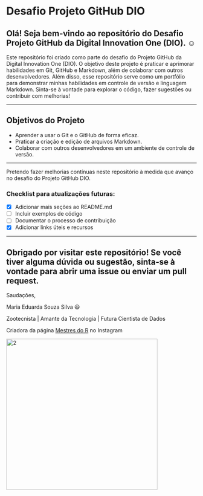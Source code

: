 # Desafio Projeto GitHub DIO

Olá! Seja bem-vindo ao repositório do Desafio Projeto GitHub da Digital Innovation One (DIO). :relaxed:
---
Este repositório foi criado como parte do desafio do Projeto GitHub da Digital Innovation One (DIO). O objetivo deste projeto é praticar e aprimorar habilidades em Git, GitHub e Markdown, além de colaborar com outros desenvolvedores. Além disso, esse repositório serve como um portfólio para demonstrar minhas habilidades em controle de versão e linguagem Markdown. Sinta-se à vontade para explorar o código, fazer sugestões ou contribuir com melhorias!

---
## Objetivos do Projeto
- Aprender a usar o Git e o GitHub de forma eficaz.
- Praticar a criação e edição de arquivos Markdown.
- Colaborar com outros desenvolvedores em um ambiente de controle de versão.
---
Pretendo fazer melhorias contínuas neste repositório à medida que avanço no desafio do Projeto GitHub DIO.
### Checklist para atualizações futuras:
   - [x] Adicionar mais seções ao README.md
   - [ ] Incluir exemplos de código
   - [ ] Documentar o processo de contribuição
   - [x] Adicionar links úteis e recursos
---
Obrigado por visitar este repositório! Se você tiver alguma dúvida ou sugestão, sinta-se à vontade para abrir uma issue ou enviar um pull request. 
---

Saudações,

Maria Eduarda Souza Silva :smiley:

Zootecnista | Amante da Tecnologia | Futura Cientista de Dados 

Criadora da página [Mestres do R](https://www.instagram.com/mestresdor) no Instagram 

![]()<img width="400" height="400" alt="2" src="https://github.com/user-attachments/assets/1f1ac723-cf24-4d60-8506-d3555faefd36" />
